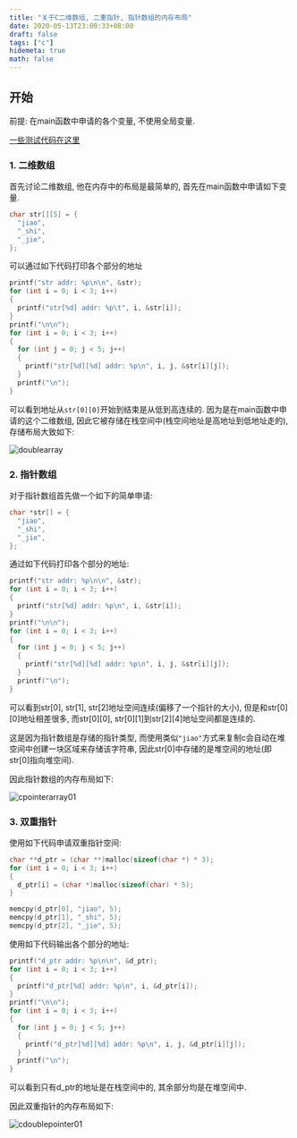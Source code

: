 ```yaml
---
title: "关于C二维数组, 二重指针, 指针数组的内存布局"
date: 2020-05-13T23:00:33+08:00
draft: false
tags: ["c"]
hidemeta: true
math: false
---
```


## 开始

前提: 在main函数中申请的各个变量, 不使用全局变量.

[一些测试代码在这里](https://github.com/jiaoshijie/misc_code/tree/main/badCode/cdoublepointer)

### 1. 二维数组

首先讨论二维数组, 他在内存中的布局是最简单的, 首先在main函数中申请如下变量.

```c
char str[][5] = {
  "jiao",
  "_shi",
  "_jie",
};
```

可以通过如下代码打印各个部分的地址

```c
printf("str addr: %p\n\n", &str);
for (int i = 0; i < 3; i++)
{
  printf("str[%d] addr: %p\t", i, &str[i]);
}
printf("\n\n");
for (int i = 0; i < 3; i++)
{
  for (int j = 0; j < 5; j++)
  {
    printf("str[%d][%d] addr: %p\n", i, j, &str[i][j]);
  }
  printf("\n");
}
```

可以看到地址从`str[0][0]`开始到结束是从低到高连续的. 因为是在main函数中申请的这个二维数组, 因此它被存储在栈空间中(栈空间地址是高地址到低地址走的), 存储布局大致如下:

![doublearray](../../images/cdoublearray.png)

### 2. 指针数组

对于指针数组首先做一个如下的简单申请:

```c
char *str[] = {
  "jiao",
  "_shi",
  "_jie",
};
```

通过如下代码打印各个部分的地址:

```c
printf("str addr: %p\n\n", &str);
for (int i = 0; i < 3; i++)
{
  printf("str[%d] addr: %p\n", i, &str[i]);
}
printf("\n\n");
for (int i = 0; i < 3; i++)
{
  for (int j = 0; j < 5; j++)
  {
    printf("str[%d][%d] addr: %p\n", i, j, &str[i][j]);
  }
  printf("\n");
}
```

可以看到str[0], str[1], str[2]地址空间连续(偏移了一个指针的大小), 但是和str[0][0]地址相差很多, 而str[0][0], str[0][1]到str[2][4]地址空间都是连续的.

这是因为指针数组是存储的指针类型, 而使用类似`"jiao"`方式来复制c会自动在堆空间中创建一块区域来存储该字符串, 因此str[0]中存储的是堆空间的地址(即str[0]指向堆空间).

因此指针数组的内存布局如下:

![cpointerarray01](../../images/cpointerarray01.png)

### 3. 双重指针

使用如下代码申请双重指针空间:

```c
char **d_ptr = (char **)malloc(sizeof(char *) * 3);
for (int i = 0; i < 3; i++)
{
  d_ptr[i] = (char *)malloc(sizeof(char) * 5);
}

memcpy(d_ptr[0], "jiao", 5);
memcpy(d_ptr[1], "_shi", 5);
memcpy(d_ptr[2], "_jie", 5);
```

使用如下代码输出各个部分的地址:

```c
printf("d_ptr addr: %p\n\n", &d_ptr);
for (int i = 0; i < 3; i++)
{
  printf("d_ptr[%d] addr: %p\n", i, &d_ptr[i]);
}
printf("\n\n");
for (int i = 0; i < 3; i++)
{
  for (int j = 0; j < 5; j++)
  {
    printf("d_ptr[%d][%d] addr: %p\n", i, j, &d_ptr[i][j]);
  }
  printf("\n");
}
```

可以看到只有d_ptr的地址是在栈空间中的, 其余部分均是在堆空间中.

因此双重指针的内存布局如下:

![cdoublepointer01](../../images/cdoublepointer01.png)
